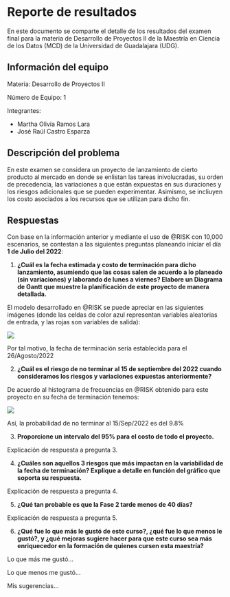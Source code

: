 # Reporte de resultados
En este documento se comparte el detalle de los resultados del examen final para la materia de Desarrollo de Proyectos II de la Maestría en Ciencia de los Datos (MCD) de la Universidad de Guadalajara (UDG).


## Información del equipo
Materia: Desarrollo de Proyectos II

Número de Equipo: 1

Integrantes:
- Martha Olivia Ramos Lara
- José Raúl Castro Esparza


## Descripción del problema
En este examen se considera un proyecto de lanzamiento de cierto producto al mercado en donde se enlistan las tareas inivolucradas, su orden de precedencia, las variaciones a que están expuestas en sus duraciones y los riesgos adicionales que se pueden experimentar. Asimismo, se incliuyen los costo asociados a los recursos que se utilizan para dicho fin.


## Respuestas
Con base en la información anterior y mediante el uso de @RISK con 10,000 escenarios, se contestan a las siguientes preguntas planeando iniciar el día __1 de Julio del 2022__:

1. **¿Cuál es la fecha estimada y costo de terminación para dicho lanzamiento, asumiendo que las cosas salen de acuerdo a lo planeado (sin variaciones) y laborando de lunes a viernes? Elabore un Diagrama de Gantt que muestre la planificación de este proyecto de manera detallada.**  

El modelo desarrollado en @RISK se puede apreciar en las siguientes imágenes (donde las celdas de color azul representan variables aleatorias de entrada, y las rojas son variables de salida):

<img src="https://raw.githubusercontent.com/vcuspinera/UDG_MCD_Project_Dev_II/main/final_exam/Equipo_1/Grafico_1.png">

Por tal motivo, la fecha de terminación sería establecida para el 26/Agosto/2022

2. **¿Cuál es el riesgo de no terminar al 15 de septiembre del 2022 cuando consideramos los riesgos y variaciones expuestas anteriormente?**  

De acuerdo al histograma de frecuencias en @RISK obtenido para este proyecto en su fecha de terminación tenemos:

<img src="https://raw.githubusercontent.com/vcuspinera/UDG_MCD_Project_Dev_II/main/final_exam/Equipo_1/Grafico_2.png">

Así, la probabilidad de no terminar al 15/Sep/2022 es del 9.8%

3. **Proporcione un intervalo del 95% para el costo de todo el proyecto.**

Explicación de respuesta a pregunta 3.


4. **¿Cuáles son aquellos 3 riesgos que más impactan en la variabilidad de la fecha de terminación? Explique a detalle en función del gráfico que soporta su respuesta.**  

Explicación de respuesta a pregunta 4.


5. **¿Qué tan probable es que la Fase 2 tarde menos de 40 días?**  

Explicación de respuesta a pregunta 5.



6. **¿Qué fue lo que más le gustó de este curso?, ¿qué fue lo que menos le gustó?, y ¿qué mejoras sugiere hacer para que este curso sea más enriquecedor en la formación de quienes cursen esta maestría?**

Lo que más me gustó...

Lo que menos me gustó...

Mis sugerencias...
